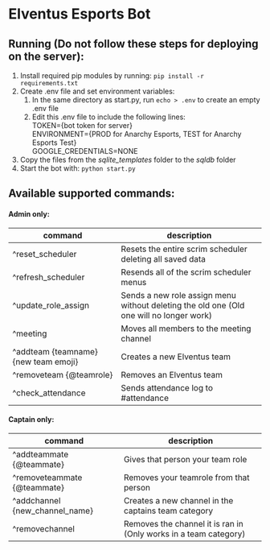 # Elventus Esports Bot

## Running (Do not follow these steps for deploying on the server):

1. Install required pip modules by running: ```pip install -r requirements.txt```
2. Create .env file and set environment variables:
    1. In the same directory as start.py, run ```echo > .env``` to create an empty .env file
    2. Edit this .env file to include the following lines:<br>
    TOKEN={bot token for server}<br>
    ENVIRONMENT={PROD for Anarchy Esports, TEST for Anarchy Esports Test}<br>
    GOOGLE_CREDENTIALS=NONE
3. Copy the files from the _sqlite_templates_ folder to the _sqldb_ folder
4. Start the bot with: ```python start.py```

## Available supported commands:
#### Admin only:
|command|description|
|-------|-----------|
|^reset_scheduler|Resets the entire scrim scheduler deleting all saved data|
|^refresh_scheduler|Resends all of the scrim scheduler menus|
|^update_role_assign|Sends a new role assign menu without deleting the old one (Old one will no longer work)|
|^meeting|Moves all members to the meeting channel|
|^addteam {teamname} {new team emoji}|Creates a new Elventus team|
|^removeteam {@teamrole}|Removes an Elventus team|
|^check_attendance|Sends attendance log to #attendance|
#### Captain only:
|command|description|
|-------|-----------|
|^addteammate {@teammate}|Gives that person your team role|
|^removeteammate {@teammate}|Removes your teamrole from that person|
|^addchannel {new_channel_name}|Creates a new channel in the captains team category|
|^removechannel|Removes the channel it is ran in (Only works in a team category)|



    



